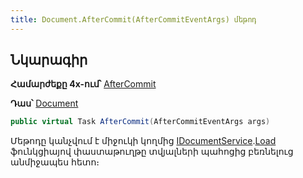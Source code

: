 ```yaml
---
title: Document.AfterCommit(AfterCommitEventArgs) մեթոդ
---
```


## Նկարագիր

**Համարժեքը 4x-ում՝** [AfterCommit](https://armsoft.github.io/as4x-docs/HTM/ProgrGuide/ScriptProcs/AfterCommit.html)

**Դաս՝** [Document](../document.md)

```c#
public virtual Task AfterCommit(AfterCommitEventArgs args)
```

Մեթոդը կանչվում է միջուկի կողմից [IDocumentService](../../services/IDocumentService.md).[Load](../../services/IDocumentService/Load.md) ֆունկցիայով փաստաթուղթը տվյալների պահոցից բեռնելուց անմիջապես հետո։

